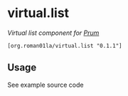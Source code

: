 # virtual.list

_Virtual list component for [Prum](https://github.com/roman01la/prum)_

`[org.roman01la/virtual.list "0.1.1"]`

## Usage

See example source code

